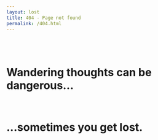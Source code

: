 ```yaml
---
layout: lost
title: 404 - Page not found
permalink: /404.html
---
```

<br><br>
<h1> Wandering thoughts can be dangerous... </h1>
<br>
<h1> ...sometimes you get lost. </h1>
<br><br>
